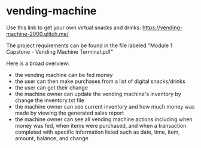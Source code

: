 # vending-machine
Use this link to get your own virtual snacks and drinks: 
https://vending-machine-2000.glitch.me/

The project requirements can be found in the file labeled "Module 1 Capstone - Vending Machine Terminal.pdf"

Here is a broad overview:
- the vending machine can be fed money
- the user can then make purchases from a list of digital snacks/drinks
- the user can get their change
- the machine owner can update the vending machine's inventory by change the inventory.txt file
- the machine owner can see current inventory and how much money was made by viewing the generated sales report
- the machine owner can see all vending machine actions including when money was fed, when items were purchased, and when a transaction completed with specific information listed such as date, time, item, amount, balance, and change
